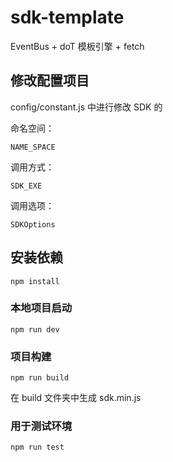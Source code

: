 # sdk-template

EventBus + doT 模板引擎 + fetch

## 修改配置项目

config/constant.js 中进行修改 SDK 的


命名空间：
```
NAME_SPACE
```

调用方式：

```
SDK_EXE
```

调用选项：

```
SDKOptions
```

## 安装依赖

```
npm install
```

### 本地项目启动

```
npm run dev
```

### 项目构建

```
npm run build
```

在 build 文件夹中生成 sdk.min.js

### 用于测试环境

```
npm run test
```

